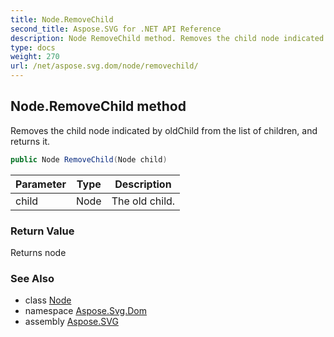 ```yaml
---
title: Node.RemoveChild
second_title: Aspose.SVG for .NET API Reference
description: Node RemoveChild method. Removes the child node indicated by oldChild from the list of children and returns it
type: docs
weight: 270
url: /net/aspose.svg.dom/node/removechild/
---
```

## Node.RemoveChild method

Removes the child node indicated by oldChild from the list of children, and returns it.

```csharp
public Node RemoveChild(Node child)
```

| Parameter | Type | Description |
| --- | --- | --- |
| child | Node | The old child. |

### Return Value

Returns node

### See Also

* class [Node](../)
* namespace [Aspose.Svg.Dom](../../../aspose.svg.dom/)
* assembly [Aspose.SVG](../../../)
